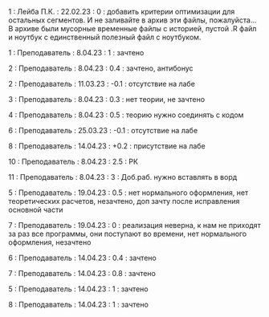 1 : Лейба П.К. : 22.02.23 : 0 : добавить критерии оптимизации для остальных сегментов. И не заливайте в архив эти файлы, пожалуйста... В архиве были мусорные временные файлы с историей, пустой .R файл и ноутбук с единственный полезный файл с ноутбуком.

1 : Преподаватель : 8.04.23 : 1 : зачтено

2 : Преподаватель : 8.04.23 : 0.4 : зачтено, антибонус

2 : Преподаватель : 11.03.23 : -0.1 : отсутствие на лабе

3 : Преподаватель : 8.04.23 : 0.3 : нет теории, не зачтено

4 : Преподаватель : 8.04.23 : 0.5 : теорию нужно соединять с кодом

6 : Преподаватель : 25.03.23 : -0.1 : отсутствие на лабе

8 : Преподаватель : 14.04.23 : +0.2 : присутствие на лабе

10 : Преподаватель : 8.04.23 : 2.5 : РК

11 : Преподаватель : 8.04.23 : 3 : Доб.раб. нужно вставлять в ворд

5 : Преподаватель : 19.04.23 : 0.5 : нет нормального оформления, нет теоретических расчетов, незачтено, доп зачту после исправления основной части

7 : Преподаватель : 19.04.23 : 0 : реализация неверна, к нам не приходят за раз все программы, они поступают во времени, нет нормального оформления, незачтено

6 : Преподаватель : 14.04.23 : 0.4 : зачтено

7 : Преподаватель : 14.04.23 : 0.8 : зачтено

5 : Преподаватель : 14.04.23 : 1 : зачтено

8 : Преподаватель : 14.04.23 : 1 : зачтено
